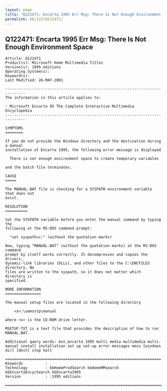 ```yaml
---
layout: page
title: "Q122471: Encarta 1995 Err Msg: There Is Not Enough Environment Space"
permalink: kb/122/Q122471/
---
```


## Q122471: Encarta 1995 Err Msg: There Is Not Enough Environment Space

	Article: Q122471
	Product(s): Microsoft Home Multimedia Titles
	Version(s): 1995 editions
	Operating System(s): 
	Keyword(s): 
	Last Modified: 26-MAY-2001
	
	-------------------------------------------------------------------------------
	The information in this article applies to:
	
	- Microsoft Encarta 95 The Complete Interactive Multimedia Encyclopedia 
	-------------------------------------------------------------------------------
	
	SYMPTOMS
	========
	
	If you do not provide the Windows directory and the destination during a manual
	installation of Encarta 1995, the following error message is displayed
	
	  There is not enough environment space to create temporary variables
	
	and the batch file terminates.
	
	CAUSE
	=====
	
	The MANUAL.BAT file is checking for a SYSPATH environment variable that does not
	exist.
	
	RESOLUTION
	==========
	
	Set the SYSPATH variable before you enter the manual command by typing the
	following at the MS-DOS command prompt:
	
	  "set syspath=c:" (without the quotation marks)
	
	Now, typing "MANUAL.BAT" (without the quotation marks) at the MS-DOS command
	prompt by itself works correctly. It decompresses and copies the drivers,
	dynamic-link libraries (DLLs), and other files to the C:\ENCFILES directory. No
	files are written to the syspath, so it does not matter which directory is
	specified.
	
	MORE INFORMATION
	================
	
	The manual setup files are located in the following directory
	
	    <x>:\aamsstp\manual
	
	where <x> is the CD-ROM drive letter.
	
	MSETUP.TXT is a text file that provides the description of how to run MANUAL.BAT.
	
	Additional query words: msn_encarta 1995 multi media multimedia multi- manual install installation set up set-up error messages mess [windows dir] [dest] stop halt
	
	======================================================================
	Keywords          :  
	Technology        : kbHomeProdSearch kbHomeMMsearch kbEncartaEncycSearch kbEncarta1995
	Version           : :1995 editions
	
	=============================================================================
	
